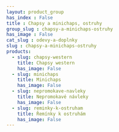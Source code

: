 ```yaml
---
layout: product_group
has_index : False
title : Chapsy a minichaps, ostruhy
group_slug : chapsy-a-minichaps-ostruhy
has_image : False
cat_slug : odevy-a-doplnky
slug : chapsy-a-minichaps-ostruhy
products:
  - slug: chapsy-western
    title: Chapsy western
    has_image: False
  - slug: minichaps
    title: Minichaps
    has_image: False
  - slug: nepromokave-navleky
    title: Nepromokavé návleky
    has_image: False
  - slug: reminky-k-ostruham
    title: Řemínky k ostruhám
    has_image: False
---
```


